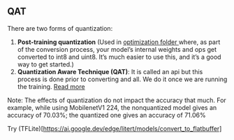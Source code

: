 ## QAT
There are two forms of quantization:
1) **Post-training quantization** (Used in [optimization folder ](TensorFlow/tensorflow_lite/optimization) where, as part of the conversion process, your model’s internal weights and ops get converted to int8 and uint8.
   It’s much easier to use this, and it’s a good way to get started.)
2) **Quantization Aware Technique (QAT)**: It is called an api but this process  is done prior to converting and all. We do it once we are running the training. [Read more](https://www.tensorflow.org/model_optimization/guide/quantization/training)

Note: The effects of quantization do not impact the accuracy that much.
For example, while using MobilenetV1 224, the nonquantized model gives an accuracy of 70.03%; the quantized  one gives an accuracy of 71.06%

Try (TFLite)[https://ai.google.dev/edge/litert/models/convert_to_flatbuffer]

